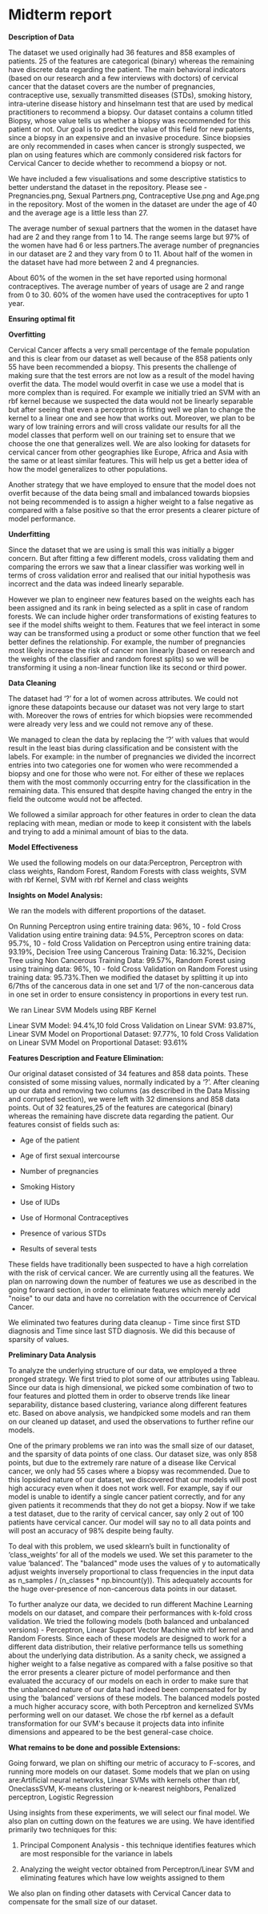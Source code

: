 # Midterm report

**Description of Data**

The dataset we used originally had 36 features and 858 examples of patients. 25 of the features are categorical (binary) whereas the remaining have discrete data regarding the patient. The main behavioral indicators (based on our research and a few interviews with doctors) of cervical cancer that the dataset covers are the number of pregnancies, contraceptive use, sexually transmitted diseases (STDs), smoking history, intra-uterine disease history and hinselmann test that are used by medical practitioners to recommend a biopsy. Our dataset contains a column titled Biopsy, whose value tells us whether a biopsy was recommended for this patient or not. Our goal is to predict the value of this field for new patients, since a biopsy in an expensive and an invasive procedure. Since biopsies are only recommended in cases when cancer is strongly suspected, we plan on using features which are commonly considered risk factors for Cervical Cancer to decide whether to recommend a biopsy or not.

We have included a few visualisations and some descriptive statistics to better understand the dataset in the repository. Please see - Pregnancies.png, Sexual Partners.png, Contraceptive Use.png and Age.png in the repository.
Most of the women in the dataset are under the age of 40 and the average age is a little less than 27.

The average number of sexual partners that the women in the dataset have had are 2 and they range from 1 to 14. The range seems large but 97% of the women have had 6 or less partners.The average number of pregnancies in our dataset are 2 and they vary from 0 to 11. About half of the women in the dataset have had more between 2 and 4 pregnancies.

About 60% of the women in the set have reported using hormonal contraceptives. The average number of years of usage are 2 and range from 0 to 30. 60% of the women have used the contraceptives for upto 1 year.

**Ensuring optimal fit**

**Overfitting**

Cervical Cancer affects a very small percentage of the female population and this is clear from our dataset as well because of the 858 patients only 55 have been recommended a biopsy. This presents the challenge of making sure that the test errors are not low as a result of the model having overfit the data. The model would overfit in case we use a model that is more complex than is required. For example we initially tried an SVM with an rbf kernel because we suspected the data would not be linearly separable but after seeing that even a perceptron is fitting well we plan to change the kernel to a linear one and see how that works out. Moreover, we plan to be wary of low training errors and will cross validate our results for all the model classes that perform well on our training set to ensure that we choose the one that generalizes well. We are also looking for datasets for cervical cancer from other geographies like Europe, Africa and Asia with the same or at least similar features. This will help us get a better idea of how the model generalizes to other populations.

Another strategy that we have employed to ensure that the model does not overfit because of the data being small and imbalanced towards biopsies not being recommended is to assign a higher weight to a false negative as compared with a false positive so that the error presents a clearer picture of model performance.

**Underfitting**

Since the dataset that we are using is small this was initially a bigger concern. But after fitting a few different models, cross validating them and comparing the errors we saw that a linear classifier was working well in terms of cross validation error and realised that our initial hypothesis was incorrect and the data was indeed linearly separable. 

However we plan to engineer new features based on the weights each has been assigned and its rank in being selected as a split in case of random forests. We can include higher order transformations of existing features to see if the model shifts weight to them. Features that we feel interact in some way can be transformed using a product or some other function that we feel better defines the relationship. For example, the number of pregnancies most likely increase the risk of cancer non linearly (based on research and the weights of the classifier and random forest splits) so we will be transforming it using a non-linear function like its second or third power.

**Data Cleaning**

The dataset had ‘?’ for a lot of women across attributes. We could not ignore these datapoints because our dataset was not very large to start with. Moreover the rows of entries for which biopsies were recommended were already very less and we could not remove any of these. 

We managed to clean the data by replacing the ‘?’ with values that would result in the least bias during classification and be consistent with the labels. For example: in the number of pregnancies we divided the incorrect entries into two categories one for women who were recommended a biopsy and one for those who were not. For either of these we replaces them with the most commonly occurring entry for the classification in the remaining data. This ensured that despite having changed the entry in the field the outcome would not be affected.

We followed a similar approach for other features in order to clean the data replacing with mean, median or mode to keep it consistent with the labels and trying to add a minimal amount of bias to the data.

**Model Effectiveness**

We used the following models on our data:Perceptron, Perceptron with class weights, Random Forest, Random Forests with class weights, SVM with rbf Kernel, SVM with rbf Kernel and class weights

**Insights on Model Analysis:**

We ran the models with different proportions of the dataset.

On Running Perceptron using entire training data: 96%, 10 - fold Cross Validation using entire training data: 94.5%, Perceptron scores on data: 95.7%, 10 - fold Cross Validation on Perceptron using entire training data: 93.19%, Decision Tree using Cancerous Training Data: 16.32%, Decision Tree using Non Cancerous Training Data: 99.57%, Random Forest using using training data: 96%, 10 - fold Cross Validation on Random Forest using training data: 95.73%.Then we modified the dataset by splitting it up into 6/7ths of the cancerous data in one set and 1/7 of the non-cancerous data in one set in order to ensure consistency in proportions in every test run.

We ran Linear SVM Models using RBF Kernel

Linear SVM Model: 94.4%,10 fold Cross Validation on Linear SVM: 93.87%, Linear SVM Model on Proportional Dataset: 97.77%, 10 fold Cross Validation on Linear SVM Model on Proportional Dataset: 93.61%

**Features Description and Feature Elimination:**

Our original dataset consisted of 34 features and 858 data points. These consisted of some missing values, normally indicated by a ‘?’. After cleaning up our data and removing two columns (as described in the Data Missing and corrupted section), we were left with 32 dimensions and 858 data points. Out of 32 features,25 of the features are categorical (binary) whereas the remaining have discrete data regarding the patient. Our features consist of fields such as:

* Age of the patient

* Age of first sexual intercourse

* Number of pregnancies

* Smoking History

* Use of IUDs

* Use of Hormonal Contraceptives

* Presence of various STDs

* Results of several tests

These fields have traditionally been suspected to have a high correlation with the risk of cervical cancer. We are currently using all the features. We plan on narrowing down the number of features we use as described in the going forward section, in order to eliminate features which merely add "noise" to our data and have no correlation with the occurrence of Cervical Cancer.

We eliminated two features during data cleanup - Time since first STD diagnosis and Time since last STD diagnosis. We did this because of sparsity of values.

**Preliminary Data Analysis**

To analyze the underlying structure of our data, we employed a three pronged strategy. We first tried to plot some of our attributes using Tableau. Since our data is high dimensional, we picked some combination of two to four features and plotted them in order to observe trends like linear separability, distance based clustering, variance along different features etc. Based on above analysis, we handpicked some models and ran them on our cleaned up dataset, and used the observations to further refine our models.

One of the primary problems we ran into was the small size of our dataset, and the sparsity of data points of one class. Our dataset size, was only 858 points, but due to the extremely rare nature of a disease like Cervical cancer, we only had 55 cases where a biopsy was recommended. Due to this lopsided nature of our dataset, we discovered that our models will post high accuracy even when it does not work well. For example, say if our model is unable to identify a single cancer patient correctly, and for any given patients it recommends that they do not get a biopsy. Now if we take a test dataset, due to the rarity of cervical cancer, say only 2 out of 100 patients have cervical cancer. Our model will say no to all data points and will post an accuracy of 98% despite being faulty.

To deal with this problem, we used sklearn’s built in functionality of ‘class_weights’ for all of the models we used. We set this parameter to the value ‘balanced’. The "balanced" mode uses the values of y to automatically adjust weights inversely proportional to class frequencies in the input data as n_samples / (n_classes * np.bincount(y)). This adequately accounts for the huge over-presence of non-cancerous data points in our dataset.

To further analyze our data, we decided to run different Machine Learning models on our dataset, and compare their performances with k-fold cross validation. We tried the following models (both balanced and unbalanced versions)  - Perceptron, Linear Support Vector Machine with rbf kernel and Random Forests. Since each of these models are designed to work for a different data distribution, their relative performance tells us something about the underlying data distribution. As a sanity check, we assigned a higher weight to a false negative as compared with a false positive so that the error presents a clearer picture of model performance and then evaluated the accuracy of our models on each in order to make sure that the unbalanced nature of our data had indeed been compensated for by using the ‘balanced’ versions of these models. The balanced models posted a much higher accuracy score, with both Perceptron and kernelized SVMs performing well on our dataset. We chose the rbf kernel as a default transformation for our SVM's because it projects data into infinite dimensions and appeared to be the best general-case choice.

**What remains to be done and possible Extensions:**

Going forward, we plan on shifting our metric of accuracy to F-scores, and running more models on our dataset. Some models that we plan on using are:Artificial neural networks, Linear SVMs with kernels other than rbf, OneclassSVM, K-means clustering or k-nearest neighbors, Penalized perceptron, Logistic Regression

Using insights from these experiments, we will select our final model. We also plan on cutting down on the features we are using. We have identified primarily two techniques for this:

1. Principal Component Analysis - this technique identifies features which are most responsible for the variance in labels

2. Analyzing the weight vector obtained from Perceptron/Linear SVM and eliminating features which have low weights assigned to them

We also plan on finding other datasets with Cervical Cancer data to compensate for the small size of our dataset.

